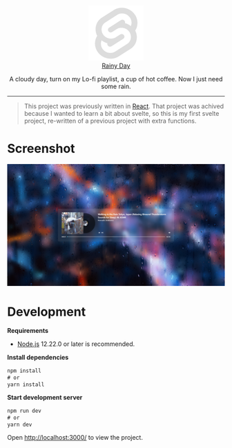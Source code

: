 <p align="center">
  <img src="./static/favicon.png" width="128px">
   <br/>
  <a href="https://rain.haku.dev" align="center">Rainy Day</a>
<p align="center">A cloudy day, turn on my Lo-fi playlist, a cup of hot coffee. Now I just need some rain.</p>
</p>

---

> This project was previously written in [React](https://github.com/let-lc/rainy-day-react). That project was achived because I wanted to learn a bit about svelte, so this is my first svelte project, re-written of a previous project with extra functions.

# Screenshot

![Screenshot](static/screenshot.png)

# Development

**Requirements**

- [Node.js](https://nodejs.org/en/) 12.22.0 or later is recommended.

**Install dependencies**

```shell
npm install
# or
yarn install
```

**Start development server**

```shell
npm run dev
# or
yarn dev
```

Open [http://localhost:3000/](http://localhost:3000/) to view the project.
